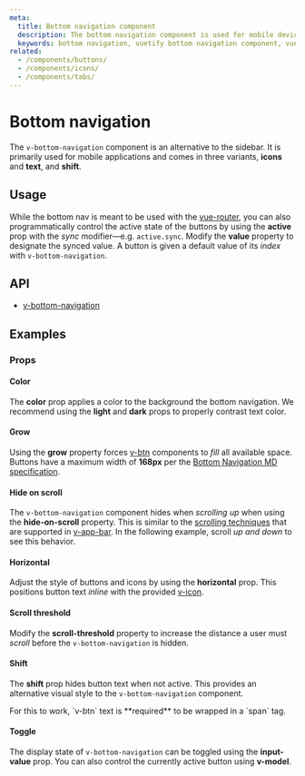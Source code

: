 ```yaml
---
meta:
  title: Bottom navigation component
  description: The bottom navigation component is used for mobile devices and acts as the primary navigation for your application.
  keywords: bottom navigation, vuetify bottom navigation component, vue bottom navigation component
related:
  - /components/buttons/
  - /components/icons/
  - /components/tabs/
---
```


# Bottom navigation

The `v-bottom-navigation` component is an alternative to the sidebar. It is primarily used for mobile applications and comes in three variants, **icons** and **text**, and **shift**.

<entry-ad />

## Usage

While the bottom nav is meant to be used with the [vue-router](https://router.vuejs.org/), you can also programmatically control the active state of the buttons by using the **active** prop with the _sync_ modifier—e.g. `active.sync`. Modify the **value** property to designate the synced value. A button is given a default value of its _index_ with `v-bottom-navigation`.

<example file="v-bottom-navigation/usage" />

## API

- [v-bottom-navigation](../../api/v-bottom-navigation)

## Examples

### Props

#### Color

The **color** prop applies a color to the background the bottom navigation. We recommend using the **light** and **dark** props to properly contrast text color.

<example file="v-bottom-navigation/prop-color" />

#### Grow

Using the **grow** property forces [v-btn](/components/buttons/) components to _fill_ all available space. Buttons have a maximum width of **168px** per the [Bottom Navigation MD specification](https://material.io/components/bottom-navigation#specs).

<example file="v-bottom-navigation/prop-grow" />

#### Hide on scroll

The `v-bottom-navigation` component hides when *scrolling up* when using the **hide-on-scroll** property. This is similar to the [scrolling techniques](https://material.io/archive/guidelines/patterns/scrolling-techniques.html) that are supported in [v-app-bar](/components/app-bars/). In the following example, scroll *up and down* to see this behavior.

<example file="v-bottom-navigation/prop-hide-on-scroll" />

#### Horizontal

Adjust the style of buttons and icons by using the **horizontal** prop. This positions button text *inline* with the provided [v-icon](/components/icons/).

<example file="v-bottom-navigation/prop-horizontal" />

#### Scroll threshold

Modify the **scroll-threshold** property to increase the distance a user must *scroll* before the `v-bottom-navigation` is hidden.

<example file="v-bottom-navigation/prop-scroll-threshold" />

#### Shift

The **shift** prop hides button text when not active. This provides an alternative visual style to the `v-bottom-navigation` component.

<alert type="info">
  For this to work, `v-btn` text is **required** to be wrapped in a `span` tag.
</alert>

<example file="v-bottom-navigation/prop-shift" />

#### Toggle

The display state of `v-bottom-navigation` can be toggled using the **input-value** prop. You can also control the currently active button using **v-model**.

<example file="v-bottom-navigation/prop-toggle" />

<backmatter />
